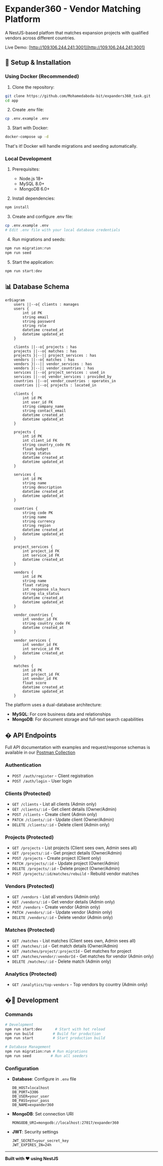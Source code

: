 # Expander360 - Vendor Matching Platform

A NestJS-based platfom that matches expansion projects with qualified vendors across different countries.

Live Demo: [http://109.106.244.241:3001](http://109.106.244.241:3001)

## 🔧 Setup & Installation

### Using Docker (Recommended)
1. Clone the repository:
```bash
git clone https://github.com/Mohamedaboda-bit/expanders360_task.git
cd app
```

2. Create .env file:
```bash
cp .env.example .env
```

3. Start with Docker:
```bash
docker-compose up -d
```

That's it! Docker will handle migrations and seeding automatically.

### Local Development
1. Prerequisites:
   - Node.js 18+
   - MySQL 8.0+
   - MongoDB 6.0+

2. Install dependencies:
```bash
npm install
```

3. Create and configure .env file:
```bash
cp .env.example .env
# Edit .env file with your local database credentials
```

4. Run migrations and seeds:
```bash
npm run migration:run
npm run seed
```

5. Start the application:
```bash
npm run start:dev
```

## 📊 Database Schema

```mermaid
erDiagram
    users ||--o{ clients : manages
    users {
        int id PK
        string email
        string password
        string role
        datetime created_at
        datetime updated_at
    }

    clients ||--o{ projects : has
    projects ||--o{ matches : has
    projects }|--|| project_services : has
    vendors ||--o{ matches : has
    vendors }|--|| vendor_services : has
    vendors }|--|| vendor_countries : has
    services ||--o{ project_services : used_in
    services ||--o{ vendor_services : provided_by
    countries ||--o{ vendor_countries : operates_in
    countries ||--o{ projects : located_in
    
    clients {
        int id PK
        int user_id FK
        string company_name
        string contact_email
        datetime created_at
        datetime updated_at
    }

    projects {
        int id PK
        int client_id FK
        string country_code FK
        float budget
        string status
        datetime created_at
        datetime updated_at
    }

    services {
        int id PK
        string name
        string description
        datetime created_at
        datetime updated_at
    }

    countries {
        string code PK
        string name
        string currency
        string region
        datetime created_at
        datetime updated_at
    }

    project_services {
        int project_id FK
        int service_id FK
        datetime created_at
    }

    vendors {
        int id PK
        string name
        float rating
        int response_sla_hours
        string sla_status
        datetime created_at
        datetime updated_at
    }

    vendor_countries {
        int vendor_id FK
        string country_code FK
        datetime created_at
    }

    vendor_services {
        int vendor_id FK
        int service_id FK
        datetime created_at
    }

    matches {
        int id PK
        int project_id FK
        int vendor_id FK
        float score
        datetime created_at
        datetime updated_at
    }
```

The platform uses a dual-database architecture:
- **MySQL**: For core business data and relationships
- **MongoDB**: For document storage and full-text search capabilities


## � API Endpoints

Full API documentation with examples and request/response schemas is available in our [Postman Collection](https://documenter.getpostman.com/view/22818117/2sB3BLk8CL)

### Authentication
- `POST /auth/register` - Client registration
- `POST /auth/login` - User login

### Clients (Protected)
- `GET /clients` - List all clients (Admin only)
- `GET /clients/:id` - Get client details (Owner/Admin)
- `POST /clients` - Create client (Admin only)
- `PATCH /clients/:id` - Update client (Owner/Admin)
- `DELETE /clients/:id` - Delete client (Admin only)

### Projects (Protected)
- `GET /projects` - List projects (Client sees own, Admin sees all)
- `GET /projects/:id` - Get project details (Owner/Admin)
- `POST /projects` - Create project (Client only)
- `PATCH /projects/:id` - Update project (Owner/Admin)
- `DELETE /projects/:id` - Delete project (Owner/Admin)
- `POST /projects/:id/matches/rebuild` - Rebuild vendor matches

### Vendors (Protected)
- `GET /vendors` - List all vendors (Admin only)
- `GET /vendors/:id` - Get vendor details (Admin only)
- `POST /vendors` - Create vendor (Admin only)
- `PATCH /vendors/:id` - Update vendor (Admin only)
- `DELETE /vendors/:id` - Delete vendor (Admin only)

### Matches (Protected)
- `GET /matches` - List matches (Client sees own, Admin sees all)
- `GET /matches/:id` - Get match details (Owner/Admin)
- `GET /matches/project/:projectId` - Get matches for project
- `GET /matches/vendor/:vendorId` - Get matches for vendor (Admin only)
- `DELETE /matches/:id` - Delete match (Admin only)

### Analytics (Protected)
- `GET /analytics/top-vendors` - Top vendors by country (Admin only)

## �📝 Development

### Commands
```bash
# Development
npm run start:dev      # Start with hot reload
npm run build         # Build for production
npm run start         # Start production build

# Database Management
npm run migration:run # Run migrations
npm run seed         # Run all seeders

```

### Configuration
- **Database**: Configure in `.env` file
  ```
  DB_HOST=localhost
  DB_PORT=3306
  DB_USER=your_user
  DB_PASS=your_pass
  DB_NAME=expander360
  ```
- **MongoDB**: Set connection URI
  ```
  MONGODB_URI=mongodb://localhost:27017/expander360
  ```
- **JWT**: Security settings
  ```
  JWT_SECRET=your_secret_key
  JWT_EXPIRES_IN=24h
  ```



---

**Built with ❤️ using NestJS**
